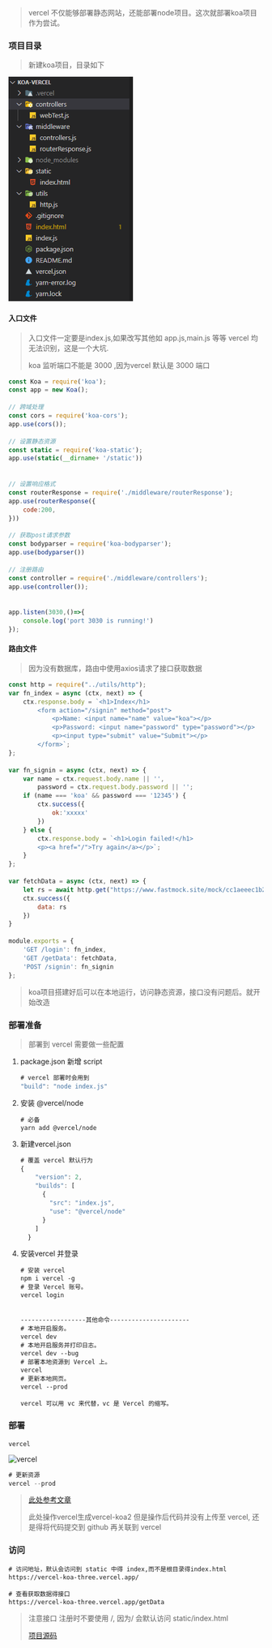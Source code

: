 > vercel 不仅能够部署静态网站，还能部署node项目。这次就部署koa项目作为尝试。



### 项目目录

> 新建koa项目，目录如下

![image-20230421090353337](https://raw.githubusercontent.com/wyf195075595/images/main/blog/image-20230421090353337.png)

#### 入口文件

> 入口文件一定要是index.js,如果改写其他如 app.js,main.js 等等 vercel 均无法识别，这是一个大坑.
>
> koa 监听端口不能是 3000 ,因为vercel 默认是 3000 端口

```js
const Koa = require('koa');
const app = new Koa();

// 跨域处理
const cors = require('koa-cors');
app.use(cors());

// 设置静态资源
const static = require('koa-static');
app.use(static(__dirname+ '/static'))


// 设置响应格式
const routerResponse = require('./middleware/routerResponse');
app.use(routerResponse({
    code:200,
}))

// 获取post请求参数
const bodyparser = require('koa-bodyparser');
app.use(bodyparser())

// 注册路由
const controller = require('./middleware/controllers');
app.use(controller());


app.listen(3030,()=>{
	console.log('port 3030 is running!')
});
```

#### 路由文件

> 因为没有数据库，路由中使用axios请求了接口获取数据

```js
const http = require("../utils/http");
var fn_index = async (ctx, next) => {
    ctx.response.body = `<h1>Index</h1>
        <form action="/signin" method="post">
            <p>Name: <input name="name" value="koa"></p>
            <p>Password: <input name="password" type="password"></p>
            <p><input type="submit" value="Submit"></p>
        </form>`;
};

var fn_signin = async (ctx, next) => {
    var name = ctx.request.body.name || '',
        password = ctx.request.body.password || '';
    if (name === 'koa' && password === '12345') {
        ctx.success({
            ok:'xxxxx'
        })
    } else {
        ctx.response.body = `<h1>Login failed!</h1>
        <p><a href="/">Try again</a></p>`;
    }
};

var fetchData = async (ctx, next) => {
    let rs = await http.get("https://www.fastmock.site/mock/cc1aeeec1b278c3c30ec60eeaf462247/front/getPicList")
    ctx.success({
        data: rs
    })
}

module.exports = {
    'GET /login': fn_index,
    'GET /getData': fetchData,
    'POST /signin': fn_signin
};
```

> koa项目搭建好后可以在本地运行，访问静态资源，接口没有问题后。就开始改造

### 部署准备

> 部署到 vercel 需要做一些配置

1. package.json 新增 script

	```js
	# vercel 部署时会用到
	"build": "node index.js"
	```

2. 安装 @vercel/node

	```shell
	# 必备
	yarn add @vercel/node
	```

3. 新建vercel.json

	```js
	# 覆盖 vercel 默认行为
	{
	    "version": 2,
	    "builds": [
	      {
	        "src": "index.js",
	        "use": "@vercel/node"
	      }
	    ]
	  }
	```

4. 安装vercel 并登录

	```shell
	# 安装 vercel
	npm i vercel -g
	# 登录 Vercel 账号。
	vercel login
	
	
	------------------其他命令----------------------
	# 本地开启服务。
	vercel dev
	# 本地开启服务并打印日志。
	vercel dev --bug
	# 部署本地资源到 Vercel 上。
	vercel
	# 更新本地网页。
	vercel --prod
	
	vercel 可以用 vc 来代替，vc 是 Vercel 的缩写。
	```

### 部署

```shell
vercel
```

![vercel](https://s9.51cto.com/oss/202205/10/d78f532685481bcc147866bb9c8a2276277074.png)

```js
# 更新资源
vercel --prod
```

> [此处参考文章](https://www.51cto.com/article/708495.html)
>
> 此处操作vercel生成vercel-koa2 但是操作后代码并没有上传至 vercel, 还是得将代码提交到 github 再关联到 vercel

### 访问

```shell
# 访问地址，默认会访问到 static 中得 index,而不是根目录得index.html
https://vercel-koa-three.vercel.app/

# 查看获取数据得接口
https://vercel-koa-three.vercel.app/getData
```

> 注意接口 注册时不要使用 /, 因为/ 会默认访问 static/index.html
>
> [项目源码](https://github.com/wyf195075595/koa-vercel)

